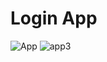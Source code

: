 # Login App

![App](https://user-images.githubusercontent.com/80301375/132896844-fc561fba-79a2-4279-a13a-de4e8a6e720a.png)
![app3](https://user-images.githubusercontent.com/80301375/132896858-827d2cb0-5cd6-46ab-bbe0-21b3359a1b9d.png)
